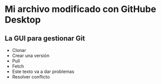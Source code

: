 # Mi archivo modificado con GitHube Desktop
## La GUI para gestionar Git

- Clonar
- Crear una versión
- Pull
- Fetch
- Este texto va a dar problemas
- Resolver conflicto